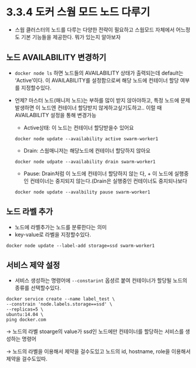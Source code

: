 # 3.3.4  도커 스웜 모드 노드 다루기

- 스웜 클러스터의 노드를 다루는 다양한 전략이 필요하고 스웜모드 자체에서 어느정도 기본 기능들을 제공한다. 뭐가 있는지 알아보자

## 노드 AVAILABILITY 변경하기

- `docker node ls` 하면 노드들의 AVAILABILITY 상태가 출력되는데 default는 ‘Active’이다. 이 AVAILABILITY를 설정함으로써 해당 노드에 컨테이너 할당 여부를 지정할수있다.
- 언제? 마스터 노드(매니저 노드)는 부하를 많이 받지 않아야하고, 특정 노드에 문제 발생하면 이 노드엔 컨테이너 할당받지 않게하고싶기도하고.. 이럴 때 AVAILABILITY 설정을 통해 변경가능
    - Active상태: 이 노드는 컨테이너 할당받을수 있어요
    
    ```docker
    docker node update --availability active swarm-worker1
    ```
    
    - Drain: 스웜매니저는 해당노드에 컨테이너 할당하지 않아요
    
    ```docker
    docker node udpate --availability drain swarm-worker1
    ```
    
    - Pause: Drain처럼 이 노드에 컨테이너 할당하지 않는 다, + 이 노드에 실행중인 컨테이너는 중지되지 않는다.(Drain은 실행중인 컨테이너도 중지되나보다
    
    ```docker
    docker node update --avalbility pause swarm-worker1
    ```
    

## 노드 라벨 추가

- 노드에 라벨추가는 노드를 분류한다는 의미
- key-value로 라벨을 지정할수있다.

```docker
docker node update --label-add storage=ssd swarm-worker1
```

## 서비스 제약 설정

- 서비스 생성하는 명령어에 `--constarint` 옵셩르 붙여 컨테이너가 할당될 노드의 종류를 선택할수있다.

```docker
docker service create --name label_test \
--constrain 'node.labels.storage==ssd' \
--replicas=5 \
ubuntu:14.04 \
ping docker.com
```

→ 노드의 라벨 stoarge의 value가 ssd인 노드에만 컨테이너를 할당하는 서비스를 생성하는 명령어

→ 노드의 라벨을 이용해서 제약을 걸수도있고 노드의 id, hostname, role을 이용해서 제약을 걸수도있따.